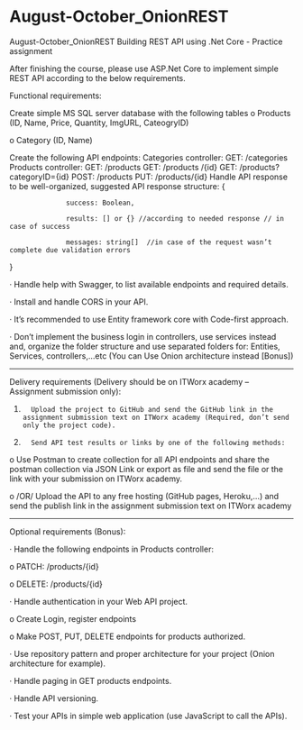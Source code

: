 # August-October_OnionREST
August-October_OnionREST
Building REST API using .Net Core - Practice assignment

After finishing the course, please use ASP.Net Core to implement simple REST API according to the below requirements.

Functional requirements:


Create simple MS SQL server database with the following tables
o   Products (ID, Name, Price, Quantity, ImgURL, CateogryID)

o   Category (ID, Name)

Create the following API endpoints:
Categories controller:
GET: /categories
Products controller:
GET: /products
GET: /products /{id}
GET: /products?categoryID={id}
POST: /products
PUT: /products/{id}
Handle API response to be well-organized, suggested API response structure:
{

                  success: Boolean,

                  results: [] or {} //according to needed response // in case of success

                  messages: string[]  //in case of the request wasn’t complete due validation errors

}

·       Handle help with Swagger, to list available endpoints and required details.

·       Install and handle CORS in your API.

·       It’s recommended to use Entity framework core with Code-first approach.

·       Don’t implement the business login in controllers, use services instead and, organize the folder structure and use separated folders for: Entities, Services, controllers,…etc (You can Use Onion architecture instead [Bonus])

------------------------------------------------------------------------------------------------------------

Delivery requirements (Delivery should be on ITWorx academy – Assignment submission only):

1.       Upload the project to GitHub and send the GitHub link in the assignment submission text on ITWorx academy (Required, don’t send only the project code).

2.       Send API test results or links by one of the following methods:

o   Use Postman to create collection for all API endpoints and share the postman collection via JSON Link or export as file and send the file or the link with your submission on ITWorx academy.

o   /OR/ Upload the API to any free hosting (GitHub pages, Heroku,…) and send the publish link in the assignment submission text on ITWorx academy

------------------------------------------------------------------------------------------------------------------------------------------

Optional requirements (Bonus):

·       Handle the following endpoints in Products controller:

o   PATCH: /products/{id}

o   DELETE: /products/{id}

·       Handle authentication in your Web API project.

o   Create Login, register endpoints

o   Make POST, PUT, DELETE endpoints for products authorized.

·       Use repository pattern and proper architecture for your project (Onion architecture for example).

·       Handle paging in GET products endpoints.

·       Handle API versioning.

·       Test your APIs in simple web application (use JavaScript to call the APIs).
